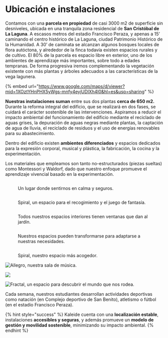 # Ubicación e instalaciones

Contamos con una **parcela en propiedad** de casi 3000 m2 de superficie sin desniveles, ubicada en una tranquila zona residencial de **San Cristóbal de La Laguna**. A escasos metros del estadio Francisco Peraza, y apenas a 15’ caminando el centro histórico de La Laguna, ciudad Patrimonio Histórico de la Humanidad. A 30’ de caminata se alcanzan algunos bosques locales de flora autóctona, y alrededor de la finca todavía existen espacios rurales y de cultivo. El 80% de la parcela es espacio libre en exterior, uno de los ambientes de aprendizaje más importantes, sobre todo a edades tempranas. De forma progresiva iremos complementando la vegetación existente con más plantas y árboles adecuados a las características de la vega lagunera.

{% embed url="https://www.google.com/maps/d/viewer?mid=1XOztYHnPHX5yWgs-mnfy4eyjUDIXh4I0&hl=es&usp=sharing" %}

**Nuestras instalaciones suman** entre sus dos plantas **cerca de 650 m2.** Durante la reforma integral del edificio, que se realizará en dos fases, se cuidará el carácter sostenible de las intervenciones. Aspiramos a reducir el impacto ambiental del funcionamiento del edificio mediante el reciclado de aguas grises, la depuración de aguas negras mediante plantas, la captación de agua de lluvia, el reciclado de residuos y el uso de energías renovables para su abastecimiento.

Dentro del edificio existen **ambientes diferenciados** y espacios dedicados para la expresión corporal, musical y plástica, la fabricación, la cocina y la experimentación.

Los materiales que empleamos son tanto no-estructurados (piezas sueltas) como Montessori y Waldorf, dado que nuestro enfoque promueve el aprendizaje vivencial basado en la experimentación.&#x20;

<figure><img src="../.gitbook/assets/96469D1E-1E9A-4B34-8F21-7672D01BF428.jpg" alt=""><figcaption><p>Un lugar donde sentirnos en calma y seguros.</p></figcaption></figure>

<figure><img src="../.gitbook/assets/F2262A7F-322E-49D1-850A-1D219B70B608.jpg" alt=""><figcaption><p>Spiral, un espacio para el recogimiento y el juego de fantasía.</p></figcaption></figure>

<figure><img src="../.gitbook/assets/A5F33518-605B-4D86-94CC-CA109188E4C0.jpg" alt=""><figcaption><p>Todos nuestros espacios interiores tienen ventanas que dan al jardín.</p></figcaption></figure>

<figure><img src="../.gitbook/assets/71F1E8BA-D692-45E4-BC7F-F45EC6C7728E.jpg" alt=""><figcaption><p>Nuestros espacios pueden transformarse para adaptarse a nuestras necesidades.</p></figcaption></figure>

<figure><img src="../.gitbook/assets/IMG_9987.JPG" alt=""><figcaption><p>Spiral, nuestro espacio más acogedor.</p></figcaption></figure>

![Allegro, nuestra sala de música.](../.gitbook/assets/IMG_6957.JPG)



![](../.gitbook/assets/IMG_6956.JPG)

![Fractal, un espacio para descubrir el mundo que nos rodea.](../.gitbook/assets/DSC08298.jpg)

Cada semana, nuestros estudiantes desarrollan actividades deportivas como natación (en Complejo deportivo de San Benito), atletismo o fútbol (en el estadio Francisco Peraza).

{% hint style="success" %}
Kaleide cuenta con una **localización estable**, instalaciones **accesibles y seguras**, y además promueve un **modelo de gestión y movilidad sostenible**, minimizando su impacto ambiental.
{% endhint %}
